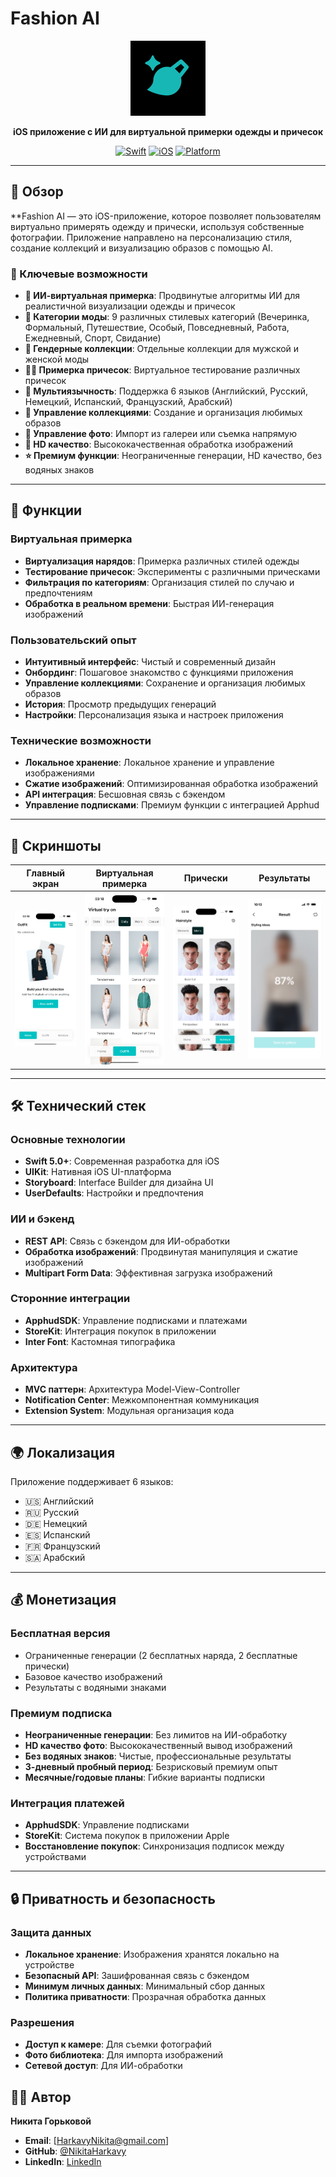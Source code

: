 # Fashion AI 

<div align="center">

![Fashion AI Logo](AI%20Photos/Support/Assets.xcassets/AppIcon.appiconset/logo-6-60@2x.png)

**iOS приложение с ИИ для виртуальной примерки одежды и причесок**

[![Swift](https://img.shields.io/badge/Swift-5.0+-orange.svg)](https://swift.org)
[![iOS](https://img.shields.io/badge/iOS-13.0+-blue.svg)](https://developer.apple.com/ios/)
[![Platform](https://img.shields.io/badge/Platform-iOS-lightgrey.svg)](https://developer.apple.com/ios/)

</div>

---

## 🌟 Обзор

**Fashion AI — это iOS-приложение, которое позволяет пользователям виртуально примерять одежду и прически, используя собственные фотографии. Приложение направлено на персонализацию стиля, создание коллекций и визуализацию образов с помощью AI.

### 🎯 Ключевые возможности

- **🤖 ИИ-виртуальная примерка**: Продвинутые алгоритмы ИИ для реалистичной визуализации одежды и причесок
- **👔 Категории моды**: 9 различных стилевых категорий (Вечеринка, Формальный, Путешествие, Особый, Повседневный, Работа, Ежедневный, Спорт, Свидание)
- **👥 Гендерные коллекции**: Отдельные коллекции для мужской и женской моды
- **💇‍♀️ Примерка причесок**: Виртуальное тестирование различных причесок
- **📱 Мультиязычность**: Поддержка 6 языков (Английский, Русский, Немецкий, Испанский, Французский, Арабский)
- **💾 Управление коллекциями**: Создание и организация любимых образов
- **📸 Управление фото**: Импорт из галереи или съемка напрямую
- **🎨 HD качество**: Высококачественная обработка изображений
- **⭐ Премиум функции**: Неограниченные генерации, HD качество, без водяных знаков

---

## 🚀 Функции

### Виртуальная примерка
- **Виртуализация нарядов**: Примерка различных стилей одежды
- **Тестирование причесок**: Эксперименты с различными прическами
- **Фильтрация по категориям**: Организация стилей по случаю и предпочтениям
- **Обработка в реальном времени**: Быстрая ИИ-генерация изображений

### Пользовательский опыт
- **Интуитивный интерфейс**: Чистый и современный дизайн
- **Онбординг**: Пошаговое знакомство с функциями приложения
- **Управление коллекциями**: Сохранение и организация любимых образов
- **История**: Просмотр предыдущих генераций
- **Настройки**: Персонализация языка и настроек приложения

### Технические возможности
- **Локальное хранение**: Локальное хранение и управление изображениями
- **Сжатие изображений**: Оптимизированная обработка изображений
- **API интеграция**: Бесшовная связь с бэкендом
- **Управление подписками**: Премиум функции с интеграцией Apphud

---

## 📱 Скриншоты

<div align="center">

| Главный экран | Виртуальная примерка | Прически | Результаты |
|---------------|----------------------|-----------|------------|
| ![Главный](screenshots/home.png) | ![Примерка](screenshots/tryon.png) | ![Коллекции](screenshots/hairstyles.png) | ![Результаты](screenshots/result.png) |

</div>

---

## 🛠 Технический стек

### Основные технологии
- **Swift 5.0+**: Современная разработка для iOS
- **UIKit**: Нативная iOS UI-платформа
- **Storyboard**: Interface Builder для дизайна UI
- **UserDefaults**: Настройки и предпочтения

### ИИ и бэкенд
- **REST API**: Связь с бэкендом для ИИ-обработки
- **Обработка изображений**: Продвинутая манипуляция и сжатие изображений
- **Multipart Form Data**: Эффективная загрузка изображений

### Сторонние интеграции
- **ApphudSDK**: Управление подписками и платежами
- **StoreKit**: Интеграция покупок в приложении
- **Inter Font**: Кастомная типографика

### Архитектура
- **MVC паттерн**: Архитектура Model-View-Controller
- **Notification Center**: Межкомпонентная коммуникация
- **Extension System**: Модульная организация кода

---

## 🌍 Локализация

Приложение поддерживает 6 языков:
- 🇺🇸 Английский
- 🇷🇺 Русский  
- 🇩🇪 Немецкий
- 🇪🇸 Испанский
- 🇫🇷 Французский
- 🇸🇦 Арабский

---

## 💰 Монетизация

### Бесплатная версия
- Ограниченные генерации (2 бесплатных наряда, 2 бесплатные прически)
- Базовое качество изображений
- Результаты с водяными знаками

### Премиум подписка
- **Неограниченные генерации**: Без лимитов на ИИ-обработку
- **HD качество фото**: Высококачественный вывод изображений
- **Без водяных знаков**: Чистые, профессиональные результаты
- **3-дневный пробный период**: Безрисковый премиум опыт
- **Месячные/годовые планы**: Гибкие варианты подписки

### Интеграция платежей
- **ApphudSDK**: Управление подписками
- **StoreKit**: Система покупок в приложении Apple
- **Восстановление покупок**: Синхронизация подписок между устройствами

---

## 🔒 Приватность и безопасность

### Защита данных
- **Локальное хранение**: Изображения хранятся локально на устройстве
- **Безопасный API**: Зашифрованная связь с бэкендом
- **Минимум личных данных**: Минимальный сбор данных
- **Политика приватности**: Прозрачная обработка данных

### Разрешения
- **Доступ к камере**: Для съемки фотографий
- **Фото библиотека**: Для импорта изображений
- **Сетевой доступ**: Для ИИ-обработки

## 👨‍💻 Автор

**Никита Горьковой**
- **Email**: [HarkavyNikita@gmail.com]
- **GitHub**: [@NikitaHarkavy](https://github.com/NikitaHarkavy)
- **LinkedIn**: [LinkedIn](https://www.linkedin.com/in/nikita-harkavy-5b8040305?utm_source=share&utm_campaign=share_via&utm_content=profile&utm_medium=ios_app)

<div align="center">

</div> 
